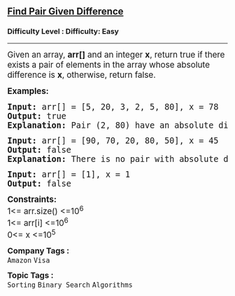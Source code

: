 <h2><a href="https://www.geeksforgeeks.org/problems/find-pair-given-difference1559/1?page=2&category=Arrays,Strings,STL,Binary%20Search,Map,set,Kadane&difficulty=Easy&sortBy=submissions">Find Pair Given Difference</a></h2><h3>Difficulty Level : Difficulty: Easy</h3><hr><div class="problems_problem_content__Xm_eO"><p><span style="font-size: 14pt;">Given an array, <strong>arr[]</strong>&nbsp;and an integer <strong>x</strong>, return true if there exists a pair of elements in the array whose absolute difference is <strong>x</strong>, otherwise, return false.</span></p>
<p><span style="font-size: 14pt;"><strong>Examples:</strong></span></p>
<pre><span style="font-size: 14pt;"><strong>Input: </strong>arr[] = [5, 20, 3, 2, 5, 80], x = 78<strong>
Output: </strong>true
<strong>Explanation: </strong>Pair (2, 80) have an absolute difference of 78.</span></pre>
<pre><span style="font-size: 14pt;"><strong>Input: </strong>arr[] = [90, 70, 20, 80, 50], x = 45
<strong>Output: </strong>false
<strong>Explanation: </strong>There is no pair with absolute difference of 45.<br></span></pre>
<pre><span style="font-size: 14pt;"><strong>Input: </strong>arr[] = [1], x = 1
<strong>Output: </strong>false</span></pre>
<p><span style="font-size: 14pt;"><strong>Constraints:</strong><br>1&lt;= arr.size() &lt;=10<sup>6&nbsp;</sup><br>1&lt;= arr[i] &lt;=10<sup>6&nbsp;<br></sup>0&lt;= x &lt;=10<sup>5</sup></span></p></div><p><span style=font-size:18px><strong>Company Tags : </strong><br><code>Amazon</code>&nbsp;<code>Visa</code>&nbsp;<br><p><span style=font-size:18px><strong>Topic Tags : </strong><br><code>Sorting</code>&nbsp;<code>Binary Search</code>&nbsp;<code>Algorithms</code>&nbsp;